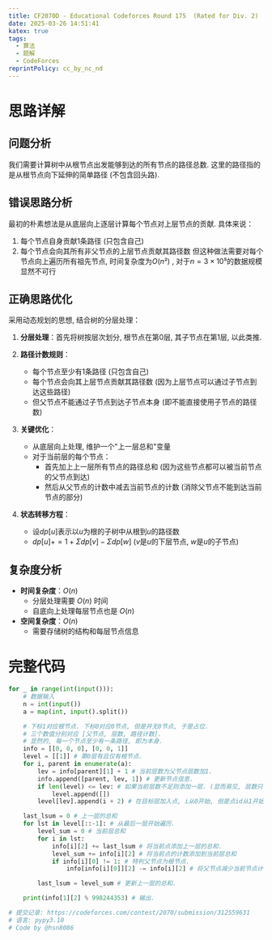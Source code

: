 ```yaml
---
title: CF2070D - Educational Codeforces Round 175  (Rated for Div. 2)  D. Tree Jumps题解
date: 2025-03-26 14:51:41
katex: true
tags:
  - 算法
  - 题解
  - CodeForces
reprintPolicy: cc_by_nc_nd
---
```

# 思路详解

## 问题分析
我们需要计算树中从根节点出发能够到达的所有节点的路径总数. 这里的路径指的是从根节点向下延伸的简单路径  (不包含回头路).

## 错误思路分析
最初的朴素想法是从底层向上逐层计算每个节点对上层节点的贡献. 具体来说：
1. 每个节点自身贡献1条路径 (只包含自己) 
2. 每个节点会向其所有非父节点的上层节点贡献其路径数
但这种做法需要对每个节点向上遍历所有祖先节点, 时间复杂度为$O (n²)$ , 对于$n=3×10⁵$的数据规模显然不可行

## 正确思路优化
采用动态规划的思想, 结合树的分层处理：

1. **分层处理**：首先将树按层次划分, 根节点在第0层, 其子节点在第1层, 以此类推. 

2. **路径计数规则**：
   - 每个节点至少有1条路径 (只包含自己) 
   - 每个节点会向其上层节点贡献其路径数 (因为上层节点可以通过子节点到达这些路径) 
   - 但父节点不能通过子节点到达子节点本身 (即不能直接使用子节点的路径数) 

3. **关键优化**：
   - 从底层向上处理, 维护一个"上一层总和"变量
   - 对于当前层的每个节点：
     * 首先加上上一层所有节点的路径总和 (因为这些节点都可以被当前节点的父节点到达) 
     * 然后从父节点的计数中减去当前节点的计数 (消除父节点不能到达当前节点的部分) 

1. **状态转移方程**：
   - 设$dp[u]$表示以$u$为根的子树中从根到$u$的路径数
   - $dp[u] += 1 + Σdp[v] - Σdp[w]$  ($v$是$u$的下层节点, $w$是$u$的子节点) 

## 复杂度分析
- **时间复杂度**：$O (n)$ 
  - 分层处理需要 $O (n)$ 时间
  - 自底向上处理每层节点也是 $O (n)$ 
- **空间复杂度**：$O (n)$ 
  - 需要存储树的结构和每层节点信息

# 完整代码
```python
for _ in range(int(input())):
    # 数据输入
    n = int(input())
    a = map(int, input().split())

    # 下标1对应根节点. 下标0对应0节点, 但是并无0节点, 于是占位.
    # 三个数值分别对应 [父节点, 层数, 路径计数].
    # 显然的, 每一个节点至少有一条路径, 即为本身.
    info = [[0, 0, 0], [0, 0, 1]] 
    level = [[1]] # 第0层有且仅有根节点.
    for i, parent in enumerate(a):
        lev = info[parent][1] + 1 # 当前层数为父节点层数加1.
        info.append([parent, lev, 1]) # 更新节点信息.
        if len(level) <= lev: # 如果当前层数不足则添加一层. (显而易见, 层数只能一次增加1)
            level.append([]) 
        level[lev].append(i + 2) # 在目标层加入点, i从0开始, 但是点id从1开始, 并且不包括根节点, 所以点id应该为i+2.

    last_lsum = 0 # 上一层的总和
    for lst in level[::-1]: # 从最后一层开始遍历.
        level_sum = 0 # 当前层总和
        for i in lst:
            info[i][2] += last_lsum # 将当前点添加上一层的总和.
            level_sum += info[i][2] # 将当前点的计数添加到当前层总和
            if info[i][0] != 1: # 特判父节点为根节点.
                info[info[i][0]][2] -= info[i][2] # 将父节点减少当前节点计数(因为父节点无法到达子节点).

        last_lsum = level_sum # 更新上一层的总和.

    print(info[1][2] % 998244353) # 输出.

# 提交记录: https://codeforces.com/contest/2070/submission/312559631
# 语言: pypy3.10
# Code by @hsn8086

```
